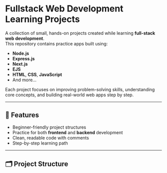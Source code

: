 # Fullstack Web Development Learning Projects

A collection of small, hands-on projects created while learning **full-stack web development**.  
This repository contains practice apps built using:

- **Node.js**
- **Express.js**
- **Next.js**
- **EJS**
- **HTML**, **CSS**, **JavaScript**
- And more...

Each project focuses on improving problem-solving skills, understanding core concepts, and building real-world web apps step by step.

---

## 🚀 Features
- Beginner-friendly project structures
- Practice for both **frontend** and **backend** development
- Clean, readable code with comments
- Step-by-step learning path

---

## 🗂 Project Structure
